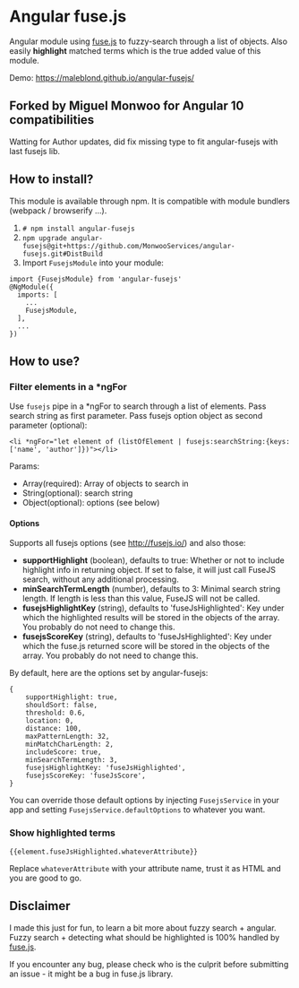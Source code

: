 # Angular fuse.js

Angular module using [fuse.js](http://fusejs.io/) to fuzzy-search through a list of objects.
Also easily **highlight** matched terms which is the true added value of this module.

Demo: <https://maleblond.github.io/angular-fusejs/>

## Forked by Miguel Monwoo for Angular 10 compatibilities
Watting for Author updates, did fix missing type to fit angular-fusejs with last fusejs lib.

## How to install?

This module is available through npm. It is compatible with module bundlers (webpack / browserify ...).

1. `# npm install angular-fusejs`
2. `npm upgrade angular-fusejs@git+https://github.com/MonwooServices/angular-fusejs.git#DistBuild`
3. Import `FusejsModule` into your module:
```
import {FusejsModule} from 'angular-fusejs'
@NgModule({
  imports: [
    ...
    FusejsModule,
  ],
  ...
})
```

## How to use?

### Filter elements in a *ngFor
Use `fusejs` pipe in a *ngFor to search through a list of elements. Pass search string as first parameter. Pass fusejs option object as second parameter (optional):
```
<li *ngFor="let element of (listOfElement | fusejs:searchString:{keys: ['name', 'author']})"></li>
```

Params:
- Array(required): Array of objects to search in
- String(optional): search string
- Object(optional): options (see below)

#### Options
Supports all fusejs options (see <http://fusejs.io/>) and also those:
- **supportHighlight** (boolean), defaults to true: Whether or not to include highlight info in returning object. If set to false, it will just call FuseJS search, without any additional processing.
- **minSearchTermLength** (number), defaults to 3: Minimal search string length. If length is less than this value, FuseJS will not be called.
- **fusejsHighlightKey** (string), defaults to 'fuseJsHighlighted': Key under which the highlighted results will be stored in the objects of the array. You probably do not need to change this.
- **fusejsScoreKey** (string), defaults to 'fuseJsHighlighted': Key under which the fuse.js returned score will be stored in the objects of the array. You probably do not need to change this.

By default, here are the options set by angular-fusejs:
```
{
    supportHighlight: true,
    shouldSort: false,
    threshold: 0.6,
    location: 0,
    distance: 100,
    maxPatternLength: 32,
    minMatchCharLength: 2,
    includeScore: true,
    minSearchTermLength: 3,
    fusejsHighlightKey: 'fuseJsHighlighted',
    fusejsScoreKey: 'fuseJsScore',
}
```

You can override those default options by injecting `FusejsService` in your app and setting `FusejsService.defaultOptions` to whatever you want.

### Show highlighted terms
```
{{element.fuseJsHighlighted.whateverAttribute}}
```
Replace `whateverAttribute` with your attribute name, trust it as HTML and you are good to go.

## Disclaimer

I made this just for fun, to learn a bit more about fuzzy search + angular. Fuzzy search + detecting what should be highlighted is 100% handled by [fuse.js](http://fusejs.io/).

If you encounter any bug, please check who is the culprit before submitting an issue - it might be a bug in fuse.js library.
